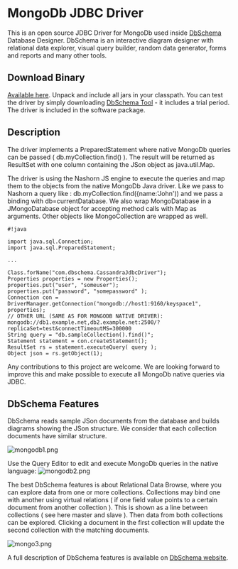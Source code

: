 # MongoDb JDBC Driver

This is an open source JDBC Driver for MongoDb used inside [DbSchema](http://www.dbschema.com) Database Designer.
DbSchema is an interactive diagram designer with relational data explorer, visual query builder, random data generator, forms and reports and many other tools.

## Download Binary

[Available here](http://www.dbschema.com/jdbc-drivers/MongoDbJdbcDriver.zip). Unpack and include all jars in your classpath. 
You can test the driver by simply downloading [DbSchema Tool](http://www.dbschema.com) - it includes a trial period. The driver is included in the software package.

## Description

The driver implements a PreparedStatement where native MongoDb queries can be passed ( db.myCollection.find() ).
The result will be returned as ResultSet with one column containing the JSon object as java.util.Map.

The driver is using the Nashorn JS engine to execute the queries and map them to the objects from the native MongoDb Java driver.
Like we pass to Nashorn a query like : db.myCollection.find({name:'John')) and we pass a binding with db=currentDatabase.
We also wrap MongoDatabase in a JMongoDatabase object for accepting method calls with Map as arguments.
Other objects like MongoCollection are wrapped as well.


```
#!java

import java.sql.Connection;
import java.sql.PreparedStatement;

...

Class.forName("com.dbschema.CassandraJdbcDriver");
Properties properties = new Properties();
properties.put("user", "someuser");
properties.put("password", "somepassword" );
Connection con = DriverManager.getConnection("mongodb://host1:9160/keyspace1", properties);
// OTHER URL (SAME AS FOR MONGODB NATIVE DRIVER): mongodb://db1.example.net,db2.example.net:2500/?replicaSet=test&connectTimeoutMS=300000
String query = "db.sampleCollection().find()";
Statement statement = con.createStatement();
ResultSet rs = statement.executeQuery( query );
Object json = rs.getObject(1);

```

Any contributions to this project are welcome.
We are looking forward to improve this and make possible to execute all MongoDb native queries via JDBC.


## DbSchema Features 

DbSchema reads sample JSon documents from the database and builds diagrams showing the JSon structure. We consider that each collection documents have similar structure.

![mongodb1.png](https://bitbucket.org/repo/BELRaG/images/282491526-mongodb1.png)

Use the Query Editor to edit and execute MongoDb queries in the native language:
![mongodb2.png](https://bitbucket.org/repo/BELRaG/images/2249668125-mongodb2.png)


The best DbSchema features is about Relational Data Browse, where you can explore data from one or more collections. Collections may bind one with another using virtual relations ( if one field value points to a certain document from another collection ). This is shown as a line between collections ( see here master and slave ). Then data from both collections can be explored. Clicking a document in the first collection will update the second collection with the matching documents.

![mongo3.png](https://bitbucket.org/repo/BELRaG/images/2228714881-mongo3.png)

A full description of DbSchema features is available on [DbSchema website](http://www.dbschema.com/mongodb-tool.html).
